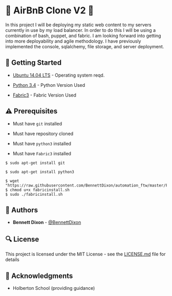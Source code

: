 # :shell: AirBnB Clone V2 :shell:

In this project I will be deploying my static web content to my servers currently in use by my load balancer. In order to do this I will be using a combination of bash, puppet, and fabric. I am looking forward into getting into more deployability and agile methodology. I have previously implemented the console, sqlalchemy, file storage, and server deployment.

## :running: Getting Started

* [Ubuntu 14.04 LTS](http://releases.ubuntu.com/14.04/) - Operating system reqd.

* [Python 3.4](https://www.python.org/download/releases/3.4.0/) - Python Version Used

* [Fabric3](https://pypi.org/project/Fabric3/) - Fabric Version Used

## :warning: Prerequisites

* Must have `git` installed

* Must have repository cloned

* Must have `python3` installed

* Must have `Fabric3` installed

```
$ sudo apt-get install git
```

```
$ sudo apt-get install python3
```

```
$ wget "https://raw.githubusercontent.com/BennettDixon/automation_ftw/master/Fabric3/fabricinstall.sh"
$ chmod u+x fabricinstall.sh
$ sudo ./fabricinstall.sh
```

## :blue_book: Authors
* **Bennett Dixon** - [@BennettDixon](https://github.com/BennettDixon)

## :mag: License

This project is licensed under the MIT License - see the [LICENSE.md](https://github.com/BennettDixon/AirBnB_clone_v2/blob/master/LICENSE.md) file for details



## :mega: Acknowledgments

* Holberton School (providing guidance)
